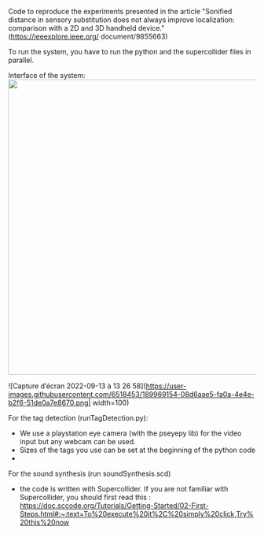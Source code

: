 Code to reproduce the experiments presented in the article "Sonified distance in sensory substitution does not always improve localization: comparison with a 2D and 3D handheld device." (https://ieeexplore.ieee.org/
document/9855663)

To run the system, you have to run the python and the supercollider files in parallel. 

Interface of the system: 
 <img src="https://user-images.githubusercontent.com/6518453/189969154-08d6aae5-fa0a-4e4e-b2f6-51de0a7e8670.png" width="600">

![Capture d’écran 2022-09-13 à 13 26 58](https://user-images.githubusercontent.com/6518453/189969154-08d6aae5-fa0a-4e4e-b2f6-51de0a7e8670.png| width=100)

For the tag detection (runTagDetection.py):
- We use a playstation eye camera (with the pseyepy lib)  for the video input but any webcam can be used. 
- Sizes of the tags you use can be set at the beginning of the python code
- 

For the sound synthesis (run soundSynthesis.scd)
- the code is written with Supercollider. If you are not familiar with Supercollider, you should first read this : https://doc.sccode.org/Tutorials/Getting-Started/02-First-Steps.html#:~:text=To%20execute%20it%2C%20simply%20click,Try%20this%20now 
